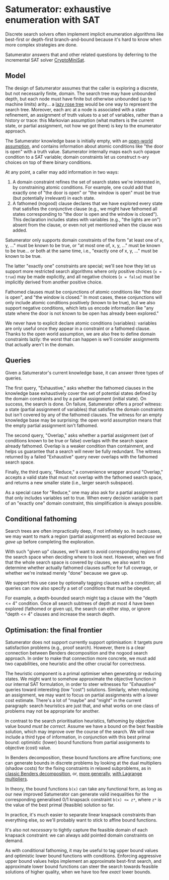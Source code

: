 Satumerator: exhaustive enumeration with SAT
============================================

Discrete search solvers often implement implicit enumeration
algorithms like best-first or depth-first branch-and-bound because
it's hard to know when more complex strategies are done.

Satumerator answers that and other related questions by deferring to
the incremental SAT solver
[CryptoMiniSat](https://github.com/msoos/cryptominisat).

Model
-----

The design of Satumerator assumes that the caller is exploring a
discrete, but not necessarily finite, domain.  The search tree may
have unbounded depth, but each node must have finite but
otherwise unbounded (up to machine limits) arity... a
[lazy rose tree](https://en.wikipedia.org/wiki/Rose_tree) would
be one way to represent the search tree.  Moreover, each arc at a node
is associated with a state refinement, an assignment of truth values
to a set of variables, rather than a history or trace: this Markovian
assumption (what matters is the current state, or partial assignment,
not how we got there) is key to the enumerator approach.

The Satumerator knowledge base is initially empty, with an
[open-world assumption](https://en.wikipedia.org/wiki/Open-world_assumption),
and contains information about atomic conditions like "the door is
open" with a truth value.  Satumerator internally maps each such
opaque condition to a SAT variable; domain constraints let us
construct n-ary choices on top of there binary conditions.

At any point, a caller may add information in two ways:

1. A domain constraint refines the set of search states we're
   interested in, by constraining atomic conditions.  For example, one
   could add that exactly one of "the door is open" or "the window is
   open" must be true (but potentially irrelevant) in each state.
2. A fathomed (nogood) clause declares that we have explored every
   state that satisfies the conjunctive clause (e.g., we might have
   fathomed all states corresponding to "the door is open and the
   window is closed").  This declaration includes states with
   variables (e.g., "the lights are on") absent from the clause, or
   even not yet mentioned when the clause was added.

Satumerator only supports domain constraints of the form "at least one
of x, y, ..." must be known to be true, or "at most one of, x, y,
..." must be known to be true... or both at the same time, i.e.,
"exactly one of x, y, ..." must be known to be true.

The latter "exactly one" constraints are special; we'll see how they
let us support more restricted search algorithms where only positive
choices (`x = true`) may be made explicitly, and all negative choices
(`x = false`) must be implicitly derived from another positive choice.

Fathomed clauses must be conjunctions of atomic conditions like "the
door is open", and "the window is closed."  In most cases, these
conjunctions will only include atomic conditions positively (known to
be true), but we also support negative conditions, which lets us
encode information like "any state where the door is not known to be
open has already been explored."

We never have to explicit declare atomic conditions (variables):
variables are only useful once they appear in a constraint or a
fathomed clause.  Thanks to the open world assumption, we are also
free to define domain constraints lazily: the worst that can happen is
we'll consider assignments that actually aren't in the domain.

Queries
-------

Given a Satumerator's current knowledge base, it can answer three
types of queries.

The first query, "Exhaustive," asks whether the fathomed clauses in
the knowledge base exhaustively cover the set of potential states
defined by the domain constraints and by a partial assignment (initial
state).  On success, the search is done.  On failure, Satumerator
offers a proof witness: a state (partial assignment of variables) that
satisfies the domain constraints but isn't covered by any of the
fathomed clauses.  The witness for an empty knowledge base may be
surprising: the open world assumption means that the empty partial
assignment isn't fathomed.

The second query, "Overlap," asks whether a partial assignment (set of
conditions known to be true or false) overlaps with the search space
already fathomed.  Overlap is a weaker condition than containment, and
helps us guarantee that a search will never be fully redundant.  The
witness returned by a failed "Exhaustive" query never overlaps with
the fathomed search space.

Finally, the third query, "Reduce," a convenience wrapper around
"Overlap," accepts a valid state that must not overlap with
the fathomed search space, and returns a new smaller state (i.e.,
larger search subspace).

As a special case for "Reduce," one may also ask for a partial
assignment that only includes variables set to true.  When every
decision variable is part of an "exactly one" domain constraint,
this simplification is always possible.

Conditional fathoming
---------------------

Search trees are often impractically deep, if not infinitely so.  In
such cases, we may want to mark a region (partial assignment) as
explored *because we gave up* before completing the exploration.

With such "given up" clauses, we'll want to avoid corresponding
regions of the search space when deciding where to look next.
However, when we find that the whole search space is covered by
clauses, we also want to determine whether actually fathomed clauses
suffice for full coverage, or whether we're instead merely "done"
because we gave up.

We support this use case by optionally tagging clauses with a
condition; all queries can now also specify a set of conditions
that must be obeyed.

For example, a depth-bounded search might tag a clause with the "depth
<= 4" condition.  Once all search subtrees of depth at most 4 have
been explored (fathomed or given up), the search can either stop,
or ignore "depth <= 4" clauses and increase the search depth.

Optimisation: the final frontier
--------------------------------

Satumerator does not support currently support optimisation: it
targets pure satisfaction problems (e.g., proof search).  However,
there is a clear connection between Benders decomposition and the
nogood search approach.  In order to make that connection more
concrete, we must add two capabilities, one heuristic and the other
crucial for correctness.

The heuristic component is a primal optimiser when generating or
reducing states.  We might want to somehow approximate the objective
function in our internal SAT formulation, in order to steer witnesses
for "Exhaustive" queries toward interesting (low "cost") solutions.
Similarly, when reducing an assignment, we may want to focus on
partial assignments with a lower cost estimate.  There's a lot of
"maybe" and "might" in the current paragraph: search heuristics are
just that, and what works on one class of problems may not be
appropriate for another.

In contrast to the search prioritisation heuristics, fathoming by
objective value bound *must be correct*.  Assume we have a bound on
the best feasible solution, which may improve over the course of the
search.  We will now include a third type of information, in
conjunction with this best primal bound: optimistic (lower) bound
functions from partial assignments to objective (cost) value.

In Benders decomposition, these bound functions are affine
functions; one can generate bounds in discrete problems by looking at
the dual multipliers (shadow costs) for the fixing constraints in
relaxed subproblems, as in
[classic Benders decomposition](https://en.wikipedia.org/wiki/Benders_decomposition),
or,
[more generally](https://optimization.mccormick.northwestern.edu/index.php/Generalized_Benders_decomposition_(GBD)), [with Lagrange multipliers](https://scholar.google.com/scholar?cluster=359718947556852253).

In theory, the bound functions `b(x)` can take any functional form, as
long as our new improved Satumerator can generate valid inequalities
for the corresponding generalised 0/1 knapsack constraint `b(x) <= z*`,
where `z*` is the value of the best primal (feasible) solution so far.

In practice, it's much easier to separate linear knapsack constraints
than everything else, so we'll probably want to stick to affine bound
functions.

It's also not *necessary* to tightly capture the feasible domain of
each knapsack constraint: we can always add pointed domain constraints
on demand.

As with conditional fathoming, it may be useful to tag upper bound
values and optimistic lower bound functions with conditions.
Enforcing aggressive upper bound values helps implement an approximate
best-first search, and approximate lower bound functions can steer the
search towards feasible solutions of higher quality, when we have too
few *exact* lower bounds.
